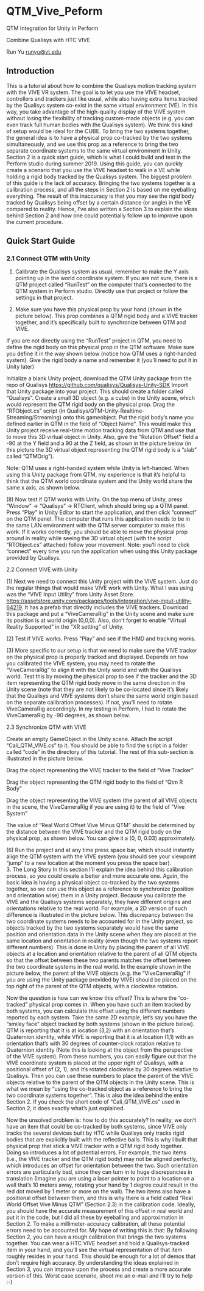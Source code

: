 # QTM_Vive_Peform
QTM Integration for Unity in Perform

 Combine Qualisys with HTC VIVE

Run Yu   runyu@vt.edu
## Introduction
This is a tutorial about how to combine the Qualisys motion tracking system with the VIVE VR system. The goal is to let you use the VIVE headset, controllers and trackers just like usual, while also having extra items tracked by the Qualisys system co-exist in the same virtual environment (VE). In this way, you take advantage of the high-quality display of the VIVE system without losing the flexibility of tracking custom-made objects (e.g. you can even track full human bodies with the Qualisys system). We think this kind of setup would be ideal for the CUBE. 
To bring the two systems together, the general idea is to have a physical prop co-tracked by the two systems simultaneously, and we use this prop as a reference to bring the two separate coordinate systems to the same virtual environment in Unity. Section 2 is a quick start guide, which is what I could build and test in the Perform studio during summer 2019. Using this guide, you can quickly create a scenario that you use the VIVE headset to walk in a VE while holding a rigid body tracked by the Qualisys system. The biggest problem of this guide is the lack of accuracy. Bringing the two systems together is a calibration process, and all the steps in Section 2 is based on me eyeballing everything. The result of this inaccuracy is that you may see the rigid body tracked by Qualisys being offset by a certain distance (or angle) in the VE compared to reality. Hence, I’ve also written a Section 3 to explain the ideas behind Section 2 and how one could potentially follow up to improve upon the current procedure. 

## Quick Start Guide

### 2.1 Connect QTM with Unity

1) Calibrate the Qualisys system as usual, remember to make the Y axis pointing up in the world coordinate system. If you are not sure, there is a QTM project called “RunTest” on the computer that’s connected to the QTM system in Perform studio. Directly use that project or follow the settings in that project.

2) Make sure you have this physical prop by your hand (shown in the picture below). This prop combines a QTM rigid body and a VIVE tracker together, and it’s specifically built to synchronize between QTM and VIVE. 


If you are not directly using the “RunTest” project in QTM, you need to define the rigid body on this physical prop in the QTM software. Make sure you define it in the way shown below (notice how QTM uses a right-handed system). Give the rigid body a name and remember it (you’ll need to put it in Unity later)


Initialize a blank Unity project, download the QTM Unity package from the repo of Qualisys https://github.com/qualisys/Qualisys-Unity-SDK
Import that Unity package into your project. This should create a folder called “Qualisys”.
Create a small 3D object (e.g. a cube) in the Unity scene, which would represent the QTM rigid body on the physical prop. 
Drag the “RTObject.cs” script (in Qualisys/QTM-Unity-Realtime-Streaming/Streaming) onto this gameobject. Put the rigid body’s name you defined earlier in QTM in the field of “Object Name”. This would make this Unity project receive real-time motion tracking data from QTM and use that to move this 3D virtual object in Unity. Also, give the “Rotation Offset” field a -90 at the Y field and a 90 at the Z field, as shown in the picture below (in this picture the 3D virtual object representing the QTM rigid body is a “slab” called “QTMOrig”). 

Note: QTM uses a right-handed system while Unity is left-handed. When using this Unity package from QTM, my experience is that it’s helpful to think that the QTM world coordinate system and the Unity world share the same x axis, as shown below. 

(8) Now test if QTM works with Unity. On the top menu of Unity, press “Window” -> “Qualisys” -> RTClient, which should bring up a QTM panel. Press “Play” in Unity Editor to start the application, and then click “connect” on the QTM panel. The computer that runs this application needs to be in the same LAN environment with the QTM server computer to make this work. If it works correctly, you should be able to move the physical prop around in reality while seeing the 3D virtual object (with the script “RTObject.cs” attached) follow your movement. 
Note: you’ll need to click “connect” every time you run the application when using this Unity package provided by Qualisys. 

2.2 Connect VIVE with Unity

(1) Next we need to connect this Unity project with the VIVE system. Just do the regular things that would make VIVE work with Unity. What I was using was the “VIVE Input Utility” from Unity Asset Store. https://assetstore.unity.com/packages/tools/integration/vive-input-utility-64219. It has a prefab that directly includes the VIVE trackers. Download this package and put a “ViveCameraRig” in the Unity scene and make sure its position is at world origin (0,0,0). Also, don’t forget to enable “Virtual Reality Supported” in the “XR setting” of Unity. 

(2) Test if VIVE works. Press “Play” and see if the HMD and tracking works. 

(3) More specific to our setup is that we need to make sure the VIVE tracker on the physical prop is properly tracked and displayed. Depends on how you calibrated the VIVE system, you may need to rotate the “ViveCameraRig” to align it with the Unity world and with the Qualisys world. Test this by moving the physical prop to see if the tracker and the 3D item representing the QTM rigid body move in the same direction in the Unity scene (note that they are not likely to be co-located since it’s likely that the Qualisys and VIVE systems don’t share the same world origin based on the separate calibration processes). If not, you’ll need to rotate ViveCameraRig accordingly. In my testing in Perform, I had to rotate the ViveCameraRig by -90 degrees, as shown below. 

2.3 Synchronize QTM with VIVE

Create an empty GameObject in the Unity scene. Attach the script “Cali_QTM_VIVE.cs” to it. You should be able to find the script in a folder called “code” in the directory of this tutorial. The rest of this sub-section is illustrated in the picture below.

Drag the object representing the VIVE tracker to the field of “Vive Tracker”

Drag the object representing the QTM rigid body to the field of “Qtm R Body”

Drag the object representing the VIVE system (the parent of all VIVE objects in the scene, the ViveCameraRig if you are using it) to the field of “Vive System”

The value of “Real World Offset Vive Minus QTM” should be determined by the distance between the VIVE tracker and the QTM rigid body on the physical prop, as shown below. You can give it a (0, 0, 0.03) approximately. 



(6) Run the project and at any time press space bar, which should instantly align the QTM system with the VIVE system (you should see your viewpoint “jump” to a new location at the moment you press the space bar).  
3. The Long Story
In this section I’ll explain the idea behind this calibration process, so you could create a better and more accurate one. Again, the basic idea is having a physical object co-tracked by the two systems together, so we can use this object as a reference to synchronize (position and orientation wise) them in a Unity project. 
    Because you calibrate the VIVE and the Qualisys systems separately, they have different origins and orientations relative to the real world. For example, a 2D version of such difference is illustrated in the picture below. This discrepancy between the two coordinate systems needs to be accounted for in the Unity project, so objects tracked by the two systems separately would have the same position and orientation data in the Unity scene when they are placed at the same location and orientation in reality (even though the two systems report different numbers). This is done in Unity by placing the parent of all VIVE objects at a location and orientation relative to the parent of all QTM objects so that the offset between these two parents matches the offset between the two coordinate systems in the real world. In the example shown in the picture below, the parent of the VIVE objects (e.g. the “ViveCameraRig” if you are using the Unity package provided by VIVE) should be placed on the top right of the parent of the QTM objects, with a clockwise rotation. 


Now the question is how can we know this offset? This is where the “co-tracked” physical prop comes in. When you have such an item tracked by both systems, you can calculate this offset using the different numbers reported by each system. Take the same 2D example, let’s say you have the “smiley face” object tracked by both systems (shown in the picture below). QTM is reporting that it is at location (3,2) with an orientation that’s Quaternion.identity, while VIVE is reporting that it is at location (1,1) with an orientation that’s with 30 degrees of counter-clock rotation relative to Quaternion.identity (Note this is looking at the object from the perspective of the VIVE system). From these numbers, you can easily figure out that the VIVE coordinate system is placed at the upper right of Qualisys, with a positional offset of (2, 1), and it’s rotated clockwise by 30 degrees relative to Qualisys. Then you can use these numbers to place the parent of the VIVE objects relative to the parent of the QTM objects in the Unity scene. This is what we mean by “using the co-tracked object as a reference to bring the two coordinate systems together”. This is also the idea behind the entire Section 2. If you check the short code of “Cali_QTM_VIVE.cs” used in Section 2, it does exactly what’s just explained. 

Now the unsolved problem is: how to do this accurately? In reality, we don’t have an item that could be co-tracked by both systems, since VIVE only tracks the several devices built by HTC while Qualisys only tracks rigid bodies that are explicitly built with the reflective balls. This is why I built that physical prop that stick a VIVE tracker with a QTM rigid body together. Doing so introduces a lot of potential errors. For example, the two items (i.e., the VIVE tracker and the QTM rigid body) may not be aligned perfectly, which introduces an offset for orientation between the two. Such orientation errors are particularly bad, since they can turn in to huge discrepancies in translation (Imagine you are using a laser pointer to point to a location on a wall that’s 10 meters away, rotating your hand by 1 degree could result in the red dot moved by 1 meter or more on the wall). The two items also have a positional offset between them, and this is why there is a field called “Real World Offset Vive Minus QTM” (Section 2.3) in the calibration code. Ideally, you should have the accurate measurement of this offset in real world and put it in the code, but I did all these by eyeballing and approximation in Section 2. To make a millimeter-accuracy calibration, all these potential errors need to be accounted for. 
    My hope of writing this is that:
By following Section 2, you can have a rough calibration that brings the two systems together. You can wear a HTC VIVE headset and hold a Qualisys-tracked item in your hand, and you’ll see the virtual representation of that item roughly resides in your hand. This should be enough for a lot of demos that don’t require high accuracy. 
By understanding the ideas explained in Section 3, you can improve upon the process and create a more accurate version of this. 
Worst case scenario, shoot me an e-mail and I’ll try to help :-)
